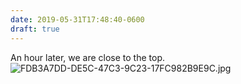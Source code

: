 ```yaml
---
date: 2019-05-31T17:48:40-0600
draft: true
---
```




An hour later, we are close to the top. ![FDB3A7DD-DE5C-47C3-9C23-17FC982B9E9C.jpg](http://ianwhitney.micro.blog/uploads/2019/674f49e346.jpg)




